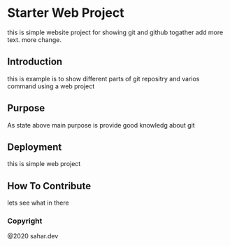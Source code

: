 # Starter Web Project

this is simple website project for showing git and github togather
add more text.
more change.

## Introduction

this is example is to show different parts of git repositry and varios command using a web project

## Purpose

As state above main purpose is provide good knowledg about git

## Deployment

this is simple web project

## How To Contribute

lets see what in there

### Copyright

@2020 sahar.dev
